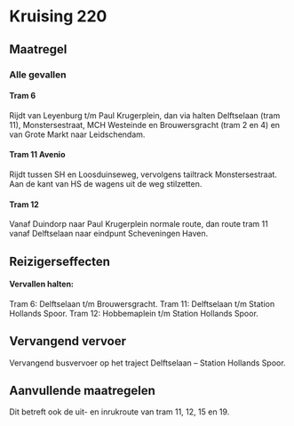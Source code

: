 # Kruising 220
## Maatregel
### Alle gevallen

#### Tram 6
Rijdt van Leyenburg t/m Paul Krugerplein, dan via halten Delftselaan (tram 11), Monstersestraat, MCH Westeinde en Brouwersgracht (tram 2 en 4) en van Grote Markt naar Leidschendam.

#### Tram 11 Avenio
Rijdt tussen SH en Loosduinseweg, vervolgens tailtrack Monstersestraat.
Aan de kant van HS de wagens uit de weg stilzetten.

#### Tram 12
Vanaf Duindorp naar Paul Krugerplein normale route, dan route tram 11 vanaf Delftselaan naar eindpunt Scheveningen Haven.

## Reizigerseffecten

#### Vervallen halten:
Tram 6: Delftselaan t/m Brouwersgracht.
Tram 11: Delftselaan t/m Station Hollands Spoor.
Tram 12: Hobbemaplein t/m Station Hollands Spoor.

## Vervangend vervoer
Vervangend busvervoer op het traject Delftselaan – Station Hollands Spoor.

## Aanvullende maatregelen
Dit betreft ook de uit- en inrukroute van tram 11, 12, 15 en 19.



